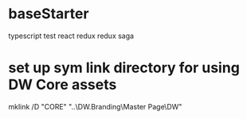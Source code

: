 # baseStarter
typescript test react redux redux saga 

# set up sym link directory for using DW Core assets
mklink /D "CORE" "..\DW.Branding\Master Page\DW"